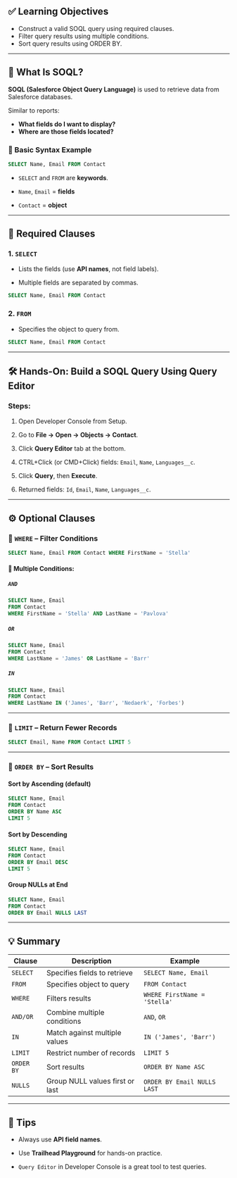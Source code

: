 ## ✅ Learning Objectives
- Construct a valid SOQL query using required clauses.
- Filter query results using multiple conditions.
- Sort query results using ORDER BY.

---

## 🧠 What Is SOQL?

**SOQL (Salesforce Object Query Language)** is used to retrieve data from Salesforce databases.

Similar to reports:
- **What fields do I want to display?**
- **Where are those fields located?**

### 🔹 Basic Syntax Example
```sql
SELECT Name, Email FROM Contact
````

- `SELECT` and `FROM` are **keywords**.
    
- `Name`, `Email` = **fields**
    
- `Contact` = **object**
    

---

## 🧩 Required Clauses

### 1. `SELECT`

- Lists the fields (use **API names**, not field labels).
    
- Multiple fields are separated by commas.
    

```sql
SELECT Name, Email FROM Contact
```

### 2. `FROM`

- Specifies the object to query from.
    

```sql
SELECT Name, Email FROM Contact
```

---

## 🛠️ Hands-On: Build a SOQL Query Using Query Editor

### Steps:

1. Open Developer Console from Setup.
    
2. Go to **File → Open → Objects → Contact**.
    
3. Click **Query Editor** tab at the bottom.
    
4. CTRL+Click (or CMD+Click) fields: `Email`, `Name`, `Languages__c`.
    
5. Click **Query**, then **Execute**.
    
6. Returned fields: `Id`, `Email`, `Name`, `Languages__c`.
    

---

## ⚙️ Optional Clauses

### 🔸 `WHERE` – Filter Conditions

```sql
SELECT Name, Email FROM Contact WHERE FirstName = 'Stella'
```

#### 🔹 Multiple Conditions:

##### `AND`

```sql
SELECT Name, Email
FROM Contact
WHERE FirstName = 'Stella' AND LastName = 'Pavlova'
```

##### `OR`

```sql
SELECT Name, Email
FROM Contact
WHERE LastName = 'James' OR LastName = 'Barr'
```

##### `IN`

```sql
SELECT Name, Email
FROM Contact
WHERE LastName IN ('James', 'Barr', 'Nedaerk', 'Forbes')
```

---

### 🔸 `LIMIT` – Return Fewer Records

```sql
SELECT Email, Name FROM Contact LIMIT 5
```

---

### 🔸 `ORDER BY` – Sort Results

#### Sort by Ascending (default)

```sql
SELECT Name, Email
FROM Contact
ORDER BY Name ASC
LIMIT 5
```

#### Sort by Descending

```sql
SELECT Name, Email
FROM Contact
ORDER BY Email DESC
LIMIT 5
```

#### Group NULLs at End

```sql
SELECT Name, Email
FROM Contact
ORDER BY Email NULLS LAST
```

---

## 💡 Summary

|Clause|Description|Example|
|---|---|---|
|`SELECT`|Specifies fields to retrieve|`SELECT Name, Email`|
|`FROM`|Specifies object to query|`FROM Contact`|
|`WHERE`|Filters results|`WHERE FirstName = 'Stella'`|
|`AND/OR`|Combine multiple conditions|`AND`, `OR`|
|`IN`|Match against multiple values|`IN ('James', 'Barr')`|
|`LIMIT`|Restrict number of records|`LIMIT 5`|
|`ORDER BY`|Sort results|`ORDER BY Name ASC`|
|`NULLS`|Group NULL values first or last|`ORDER BY Email NULLS LAST`|

---

## 📌 Tips

- Always use **API field names**.
    
- Use **Trailhead Playground** for hands-on practice.
    
- `Query Editor` in Developer Console is a great tool to test queries.
    
